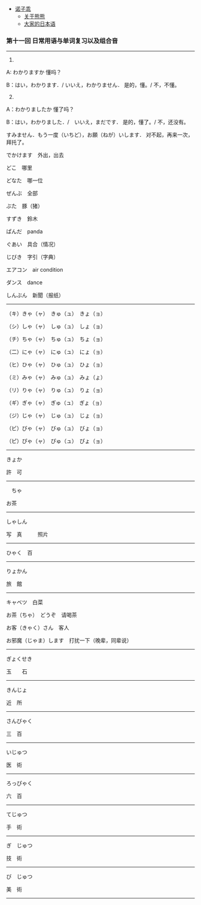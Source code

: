 - [诺子乖](Yi.md)
  - [关于熊熊](bear.md)
  - [大家的日本语](japanese.md)

### 第十一回 日常用语与单词复习以及组合音

-----------------------------------------------

1.

A: わかりますか 懂吗？

B：はい，わかります．/ いいえ，わかりません． 是的，懂。/ 不，不懂。

2.

A：わかりましたか 懂了吗？

B：はい，わかりました．/　いいえ，まだです． 是的，懂了。/ 不，还没有。

すみません．もう一度（いちど），お願（ねが）いします． 对不起，再来一次，拜托了。

でかけます　外出，出去

どこ　哪里

どなた　哪一位

ぜんぶ　全部

ぶた　豚（猪）

すずき　鈴木

ぱんだ　panda

ぐあい　具合（情况）

じびき　字引（字典）

エアコン　air condition

ダンス　dance

しんぶん　新聞（报纸）

---------------------------------------

（キ）きゃ（ャ）　きゅ（ュ）　きょ（ョ）

（シ）しゃ（ャ）　しゅ（ュ）　しょ（ョ）

（チ）ちゃ（ャ）　ちゅ（ュ）　ちょ（ョ）

（二）にゃ（ャ）　にゅ（ュ）　にょ（ョ）

（ヒ）ひゃ（ャ）　ひゅ（ュ）　ひょ（ョ）

（ミ）みゃ（ャ）　みゅ（ュ）　みょ（ょ）

（リ）りゃ（ャ）　りゅ（ュ）　りょ（ョ）

（ギ）ぎゃ（ャ）　ぎゅ（ュ）　ぎょ（ョ）

（ジ）じゃ（ャ）　じゅ（ュ）　じょ（ョ）

（ビ）びゃ（ャ）　びゅ（ュ）　びょ（ョ）

（ピ）ぴゃ（ャ）　ぴゅ（ュ）　ぴょ（ョ）

--------------------------------------------

きょか

許　可

--------------------------------------

　ちゃ

お茶

--------------------------

しゃしん

写　真　　　照片

----------------------------

ひゃく　百

---------------------------

りょかん

旅　館

---------------------------

キャベツ　白菜

お茶（ちゃ）　どうぞ　请喝茶

お客（きゃく）さん　客人

お邪魔（じゃま）します　打扰一下（晚辈，同辈说）

--------------------------

ぎょくせき

玉　　石

-------------------------

きんじょ

近　所

-------------------------

さんびゃく

三　百

-------------------------

いじゅつ

医　術

------------------------

ろっぴゃく

六　百

--------------------------

てじゅつ

手　術

------------------------------

ぎ　じゅつ

技　術

-----------------------------

び　じゅつ

美　術

-------------------------------





